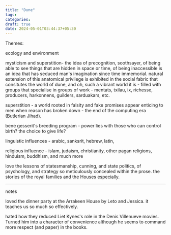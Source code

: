 ```yaml
---
title: "Dune"
tags:
categories: 
draft: true
date: 2024-05-01T03:44:37+05:30
---
```



Themes:

ecology and environment 

mysticism and superstition- the idea of precognition, soothsayer, of being able to see things that are hidden in space or time, of being inaccessible is an idea that has seduced man's imagination since time immemorial. natural extension of this anatomical privilege is exhibited in the social fabric that consitutes the world of dune, and oh, such a vibrant world it is - filled with groups that specialise in groups of work - mentats, txilau, ix, richesse, producers, harkonnens, guilders, sarduakars, etc. 

superstition - a world rooted in falsity and fake promises appear enticing to men when reason has broken down - the end of the computing era (Butlerian Jihad). 

bene gesserit's breeding program - power lies with those who can control birth? the choice to give life? 

linguistic influences - arabic, sanksrit, hebrew, latin, 

religious influence - islam, judaism, christianity, other pagan religions, hinduism, buddhism, and much more

love the lessons of statesmanship, cunning, and state politics, of psychology, and strategy so meticulously concealed within the prose. the stories of the royal families and the Houses especially. 



---
notes


loved the dinner party at the Arrakeen House by Leto and Jessica. it teaches us so much so effectively.


hated how they reduced Liet Kynes's role in the Denis Villenueve movies. Turned him into a character of convenience although he seems to command more respect (and paper) in the books. 




